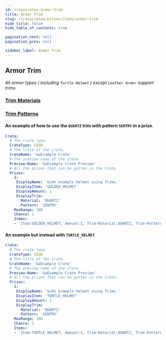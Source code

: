 ```yaml
---
id: crazycrates-armor-trim
title: Armor Trim
slug: /crazycrates/prizes/items/armor-trim
hide_title: false
hide_table_of_contents: true

pagination_next: null
pagination_prev: null

sidebar_label: Armor Trim
---
```


## Armor Trim
*All armor types ( including `Turtle Helmet` ) except `Leather Armor` support trims*

### [Trim Materials](https://jd.papermc.io/paper/1.20/org/bukkit/inventory/meta/trim/TrimMaterial.html)

### [Trim Patterns](https://jd.papermc.io/paper/1.20/org/bukkit/inventory/meta/trim/TrimPattern.html)

#### An example of how to use the `QUARTZ` trim with pattern `SENTRY` in a prize.
```yml
Crate:
  # The crate type.
  CrateType: CSGO
  # The title of the crate.
  CrateName: '&aExample Crate'
  # The preview name of the crate.
  Preview-Name: '&aExample Crate Preview'
  # All the prizes that can be gotten in the Crate.
  Prizes:
    1:
     DisplayName: '&cAn example helmet using Trims.'
     DisplayItem: 'GOLDEN_HELMET'
     DisplayAmount: 1
     DisplayTrim:
       Material: 'QUARTZ'
       Pattern: 'SENTRY'
    MaxRange: 100
    Chance: 1
    Items:
    - 'Item:GOLDEN_HELMET, Amount:1, Trim-Material:QUARTZ, Trim-Pattern: SENTRY, Name: &cAn example helmet using Trims.'
```

#### An example but instead with `TURTLE_HELMET`
```yml
Crate:
  # The crate type.
  CrateType: CSGO
  # The title of the crate.
  CrateName: '&aExample Crate'
  # The preview name of the crate.
  Preview-Name: '&aExample Crate Preview'
  # All the prizes that can be gotten in the Crate.
  Prizes:
    1:
     DisplayName: '&cAn example helmet using Trims.'
     DisplayItem: 'TURTLE_HELMET'
     DisplayAmount: 1
     DisplayTrim:
       Material: 'QUARTZ'
       Pattern: 'SENTRY'
    MaxRange: 100
    Chance: 1
    Items:
    - 'Item:TURTLE_HELMET, Amount:1, Trim-Material:QUARTZ, Trim-Pattern: SENTRY, Name: &cAn example helmet using Trims.'
```